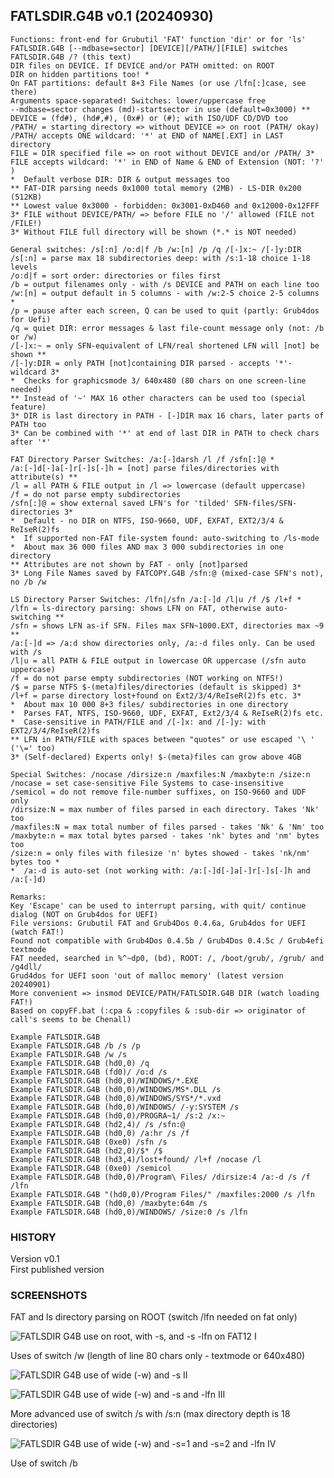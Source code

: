 ## FATLSDIR.G4B v0.1 (20240930)

<pre><code>Functions: front-end for Grubutil 'FAT' function 'dir' or for 'ls'  
FATLSDIR.G4B [--mdbase=sector] [DEVICE][/PATH/][FILE] switches  
FATLSDIR.G4B /? (this text)  
DIR files on DEVICE. If DEVICE and/or PATH omitted: on ROOT  
DIR on hidden partitions too! *  
On FAT partitions: default 8+3 File Names (or use /lfn[:]case, see there)  
Arguments space-separated! Switches: lower/uppercase free  
--mdbase=sector changes (md)-startsector in use (default=0x3000) **  
DEVICE = (fd#), (hd#,#), (0x#) or (#); with ISO/UDF CD/DVD too  
/PATH/ = starting directory => without DEVICE => on root (PATH/ okay)  
/PATH/ accepts ONE wildcard: '*' at END of NAME[.EXT] in LAST directory  
FILE = DIR specified file => on root without DEVICE and/or /PATH/ 3*  
FILE accepts wildcard: '*' in END of Name & END of Extension (NOT: '?' )  
*  Default verbose DIR: DIR & output messages too  
** FAT-DIR parsing needs 0x1000 total memory (2MB) - LS-DIR 0x200 (512KB)  
** Lowest value 0x3000 - forbidden: 0x3001-0xD460 and 0x12000-0x12FFF  
3* FILE without DEVICE/PATH/ => before FILE no '/' allowed (FILE not /FILE!)  
3* Without FILE full directory will be shown (*.* is NOT needed)  

General switches: /s[:n] /o:d|f /b /w:[n] /p /q /[-]x:~ /[-]y:DIR  
/s[:n] = parse max 18 subdirectories deep: with /s:1-18 choice 1-18 levels  
/o:d|f = sort order: directories or files first  
/b = output filenames only - with /s DEVICE and PATH on each line too  
/w:[n] = output default in 5 columns - with /w:2-5 choice 2-5 columns *  
/p = pause after each screen, Q can be used to quit (partly: Grub4dos for Uefi)  
/q = quiet DIR: error messages & last file-count message only (not: /b or /w)  
/[-]x:~ = only SFN-equivalent of LFN/real shortened LFN will [not] be shown **  
/[-]y:DIR = only PATH [not]containing DIR parsed - accepts '*'-wildcard 3*  
*  Checks for graphicsmode 3/ 640x480 (80 chars on one screen-line needed)  
** Instead of '~' MAX 16 other characters can be used too (special feature)  
3* DIR is last directory in PATH - [-]DIR max 16 chars, later parts of PATH too  
3* Can be combined with '*' at end of last DIR in PATH to check chars after '*'  

FAT Directory Parser Switches: /a:[-]darsh /l /f /sfn[:]@ *  
/a:[-]d[-]a[-]r[-]s[-]h = [not] parse files/directories with attribute(s) **  
/l = all PATH & FILE output in /l => lowercase (default uppercase)  
/f = do not parse empty subdirectories  
/sfn[:]@ = show external saved LFN's for 'tilded' SFN-files/SFN-directories 3*  
*  Default - no DIR on NTFS, ISO-9660, UDF, EXFAT, EXT2/3/4 & ReIseR(2)fs  
*  If supported non-FAT file-system found: auto-switching to /ls-mode  
*  About max 36 000 files AND max 3 000 subdirectories in one directory  
** Attributes are not shown by FAT - only [not]parsed  
3* Long File Names saved by FATCOPY.G4B /sfn:@ (mixed-case SFN's not), no /b /w  

LS Directory Parser Switches: /lfn|/sfn /a:[-]d /l|u /f /$ /l+f *  
/lfn = ls-directory parsing: shows LFN on FAT, otherwise auto-switching **  
/sfn = shows LFN as-if SFN. Files max SFN~1000.EXT, directories max ~9 **  
/a:[-]d => /a:d show directories only, /a:-d files only. Can be used with /s  
/l|u = all PATH & FILE output in lowercase OR uppercase (/sfn auto uppercase)  
/f = do not parse empty subdirectories (NOT working on NTFS!)  
/$ = parse NTFS $-(meta)files/directories (default is skipped) 3*  
/l+f = parse directory lost+found on Ext2/3/4/ReIseR(2)fs etc. 3*  
*  About max 10 000 8+3 files/ subdirectories in one directory  
*  Parses FAT, NTFS, ISO-9660, UDF, EXFAT, Ext2/3/4 & ReIseR(2)fs etc.  
*  Case-sensitive in PATH/FILE and /[-]x: and /[-]y: with EXT2/3/4/ReIseR(2)fs  
** LFN in PATH/FILE with spaces between "quotes" or use escaped '\ ' ('\=' too)  
3* (Self-declared) Experts only! $-(meta)files can grow above 4GB  

Special Switches: /nocase /dirsize:n /maxfiles:N /maxbyte:n /size:n  
/nocase = set case-sensitive File Systems to case-insensitive  
/semicol = do not remove file-number suffixes, on ISO-9660 and UDF only  
/dirsize:N = max number of files parsed in each directory. Takes 'Nk' too  
/maxfiles:N = max total number of files parsed - takes 'Nk' & 'Nm' too  
/maxbyte:n = max total bytes parsed - takes 'nk' bytes and 'nm' bytes too  
/size:n = only files with filesize 'n' bytes showed - takes 'nk/nm' bytes too *  
*  /a:-d is auto-set (not working with: /a:[-]d[-]a[-]r[-]s[-]h and /a:[-]d)  

Remarks:  
Key 'Escape' can be used to interrupt parsing, with quit/ continue dialog (NOT on Grub4dos for UEFI)  
File versions: Grubutil FAT and Grub4Dos 0.4.6a, Grub4dos for UEFI (watch FAT!)  
Found not compatible with Grub4Dos 0.4.5b / Grub4Dos 0.4.5c / Grub4efi textmode  
FAT needed, searched in %^~dp0, (bd), ROOT: /, /boot/grub/, /grub/ and /g4dll/  
Grud4dos for UEFI soon 'out of malloc memory' (latest version 20240901)  
More convenient => insmod DEVICE/PATH/FATLSDIR.G4B DIR (watch loading FAT!)  
Based on copyFF.bat (:cpa & :copyfiles & :sub-dir => originator of call's seems to be Chenall)  

Example FATLSDIR.G4B  
Example FATLSDIR.G4B /b /s /p  
Example FATLSDIR.G4B /w /s  
Example FATLSDIR.G4B (hd0,0) /q  
Example FATLSDIR.G4B (fd0)/ /o:d /s  
Example FATLSDIR.G4B (hd0,0)/WINDOWS/*.EXE  
Example FATLSDIR.G4B (hd0,0)/WINDOWS/MS*.DLL /s  
Example FATLSDIR.G4B (hd0,0)/WINDOWS/SYS*/*.vxd  
Example FATLSDIR.G4B (hd0,0)/WINDOWS/ /-y:SYSTEM /s  
Example FATLSDIR.G4B (hd0,0)/PROGRA~1/ /s:2 /x:~  
Example FATLSDIR.G4B (hd2,4)/ /s /sfn:@  
Example FATLSDIR.G4B (hd0,0) /a:hr /s /f  
Example FATLSDIR.G4B (0xe0) /sfn /s  
Example FATLSDIR.G4B (hd2,0)/$* /$  
Example FATLSDIR.G4B (hd3,4)/lost+found/ /l+f /nocase /l  
Example FATLSDIR.G4B (0xe0) /semicol  
Example FATLSDIR.G4B (hd0,0)/Program\ Files/ /dirsize:4 /a:-d /s /f /lfn  
Example FATLSDIR.G4B "(hd0,0)/Program Files/" /maxfiles:2000 /s /lfn  
Example FATLSDIR.G4B (hd0,0) /maxbyte:64m /s  
Example FATLSDIR.G4B (hd0,0)/WINDOWS/ /size:0 /s /lfn</code></pre>    

### HISTORY
Version v0.1  
First published version

### SCREENSHOTS

FAT and ls directory parsing on ROOT (switch /lfn needed on fat only)

![FATLSDIR G4B use on root, with -s, and -s   -lfn on FAT12 I](https://github.com/user-attachments/assets/160f42c4-cb44-4c59-af7d-63b77bc3aff8)

Uses of switch /w (length of line 80 chars only - textmode or 640x480)

![FATLSDIR G4B use of wide (-w) and -s II](https://github.com/user-attachments/assets/4e020ff3-162b-4218-8377-b7fe00a1bbaa)

![FATLSDIR G4B use of wide (-w) and -s and -lfn III](https://github.com/user-attachments/assets/7fcb65d4-fb95-47ac-ae16-61cd253b0b34)

More advanced use of switch /s with /s:n (max directory depth is 18 directories)

![FATLSDIR G4B use of wide (-w) and -s=1 and -s=2 and -lfn IV](https://github.com/user-attachments/assets/2d151c06-2153-4735-a6f5-f1d5e1d757f6)

Use of switch /b


